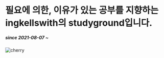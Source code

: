 필요에 의한, 이유가 있는 공부를 지향하는 ingkellswith의 studyground입니다.
=====================================================
##### since 2021-08-07 ~

![cherry](https://user-images.githubusercontent.com/55550753/128875180-6754bc46-da69-48d4-a700-783269f9170c.jpg)